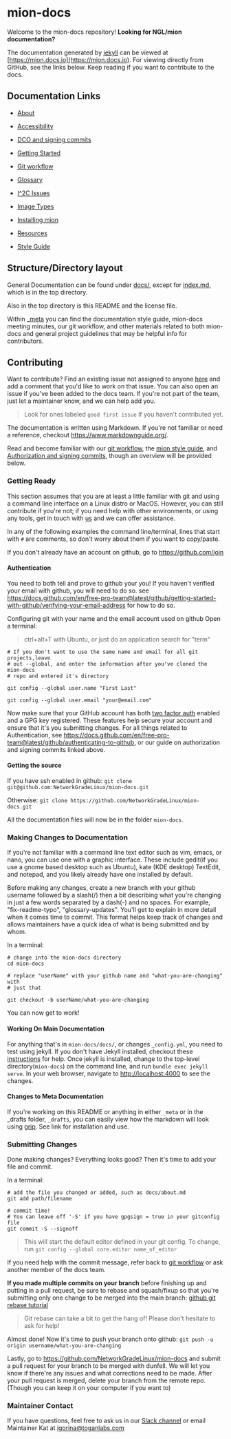 # mion-docs

Welcome to the mion-docs repository! **Looking for NGL/mion documentation?**

The documentation generated by [jekyll](https://jekyllrb.com/) can be viewed
at [https://mion.docs.io](https://mion.docs.io). For viewing directly from
GitHub, see the links below. Keep reading if you want to contribute to the docs.

## Documentation Links

* [About](docs/about.md)

* [Accessibility](docs/ACCESSIBILITY.md)

* [DCO and signing commits](dco_and_signing.md)

* [Getting Started](docs/getting-started.md)

* [Git workflow](_meta/git_commandments.md)

* [Glossary](docs/glossary.md)

* [I^2C Issues](docs/i2c-issues.md)

* [Image Types](docs/imagetypes.md)

* [Installing mion](docs/installing_mion.md)

* [Resources](docs/resources.md)

* [Style Guide](_meta/style_guide.md)

## Structure/Directory layout

General Documentation can be found under [docs/](docs/), except for
[index.md](index.md), which is in the top directory.

Also in the top directory is this README and the license file.

Within [_meta](_meta/) you can find the documentation style guide, mion-docs
meeting minutes, our git workflow, and other materials related to both mion-docs
and general project guidelines that may be helpful info for contributors.

## Contributing

Want to contribute? Find an existing issue not assigned to anyone
[here](https://github.com/NetworkGradeLinux/mion-docs/issues) and add a comment
that you'd like to work on that issue. You can also open an issue if you've
been added to the docs team. If you're not part of the team, just let a
maintainer know, and we can help add you.
> Look for ones labeled `good first issue` if you haven't contributed yet.

The documentation is written using Markdown. If you're not familiar or need a
reference, checkout <https://www.markdownguide.org/>.

Read and become familiar with our [git workflow](meta/git_commandments.md), the
[mion style guide](_meta/style_guide.md), and
[Authorization and signing commits](_meta/auth_and_signing.md), though an
overview will be provided below.

### Getting Ready

This section assumes that you are at least a little familiar with git and
using a command line interface on a Linux distro or MacOS. However, you can
still contribute if you're not; if you need help with other environments, or
using any tools, get in touch with [us](#maintainer-contact) and we can
offer assistance.

In any of the following examples the command line/terminal, lines that start
with `#` are comments, so don't worry about them if you want to copy/paste.

If you don't already have an account on github, go to <https://github.com/join>

#### Authentication

You need to both tell and prove to github your you!
If you haven't verified your email with github, you will need to do so.
see <https://docs.github.com/en/free-pro-team@latest/github/getting-started-with-github/verifying-your-email-address>
for how to do so.

Configuring git with your name and the email account used on github
Open a terminal:

> ctrl+alt+T with Ubuntu, or just do an application search for "term"

```shell
# If you don't want to use the same name and email for all git projects,leave
# out --global, and enter the information after you've cloned the mion-docs
# repo and entered it's directory

git config --global user.name "First Last"

git config --global user.email "your@email.com"

```

Now make sure that your GitHub account has both
[two factor auth](https://GitHub.blog/2013-09-03-two-factor-authentication/)
enabled and a GPG key registered. These features help secure your account and
ensure that it's you submitting changes. For all things related to
Authentication, see
<https://docs.github.com/en/free-pro-team@latest/github/authenticating-to-github>,
or our guide on authorization and signing commits linked above.

#### Getting the source

If you have ssh enabled in github:
`git clone git@github.com:NetworkGradeLinux/mion-docs.git`

Otherwise:
`git clone https://github.com/NetworkGradeLinux/mion-docs.git`

All the documentation files will now be in the folder `mion-docs`.

### Making Changes to Documentation

If you're not familiar with a command line text editor such as vim, emacs, or
nano, you can use one with a graphic interface. These include
gedit(if you use a gnome based desktop such as Ubuntu), kate (KDE desktop)
TextEdit, and notepad, and you likely already have one installed by default.

Before making any changes, create a new branch with your github username
followed by a slash(/) then a bit describing what you're changing in just a few
words separated by a dash(-) and no spaces. For example, "fix-readme-typo",
"glossary-updates". You'll get to explain in more detail when it comes time to
commit. This format helps keep track of changes and allows maintainers have a
quick idea of what is being submitted and by whom.

In a terminal:

```shell
# change into the mion-docs directory
cd mion-docs

# replace "userName" with your github name and "what-you-are-changing" with
# just that

git checkout -b userName/what-you-are-changing
```

You can now get to work!

#### Working On Main Documentation

For anything that's in `mion-docs/docs/`, or changes `_config.yml`, you need
to test using jekyll. If you don't have Jekyll installed,
checkout these [instructions](https://jekyllrb.com/docs/installation/) for help.
Once jekyll is installed, change to the top-level directory(`mion-docs`) on
the command line, and run `bundle exec jekyll serve`. In your web browser,
navigate to <http://localhost:4000> to see the changes.

#### Changes to Meta Documentation

If you're working on this README or anything in either `_meta` or in the
_drafts folder, `_drafts`, you can easily view how the markdown will look
using [grip](https://github.com/joeyespo/grip). See link for installation and
use.

### Submitting Changes

Done making changes? Everything looks good? Then it's time to add your file and
commit.

In a terminal:

```shell
# add the file you changed or added, such as docs/about.md
git add path/filename

# commit time!
# You can leave off '-S' if you have gpgsign = true in your gitconfig file
git commit -S --signoff
```

> This will start the default editor defined in your git config. To change, run
`git config --global core.editor name_of_editor`

If you need help with the commit message, refer back to
[git workflow](_meta/git_commandments.md) or ask another member of the docs
team.

**If you made multiple commits on your branch** before finishing up and putting
in a pull request, be sure to rebase and squash/fixup so that you're submitting
only one change to be merged into the main branch:
[github git rebase tutorial](https://docs.github.com/en/free-pro-team@latest/github/using-git/using-git-rebase-on-the-command-line#pushing-rebased-code-to-github)
> Git rebase can take a bit to get the hang of! Please don't hesitate to ask for
help!

Almost done! Now it's time to push your branch onto github:
`git push -u origin username/what-you-are-changing`

Lastly, go to <https://github.com/NetworkGradeLinux/mion-docs> and submit a pull
request for your branch to be merged with dunfell. We will let you know if
there're any issues and what corrections need to be made. After your pull
request is merged, delete your branch from the remote repo. (Though you can keep
it on your computer if you want to)

### Maintainer Contact

If you have questions, feel free to ask us in our
[Slack channel](https://networkgradelinux.slack.com) or email Maintainer Kat
at igorina@toganlabs.com
